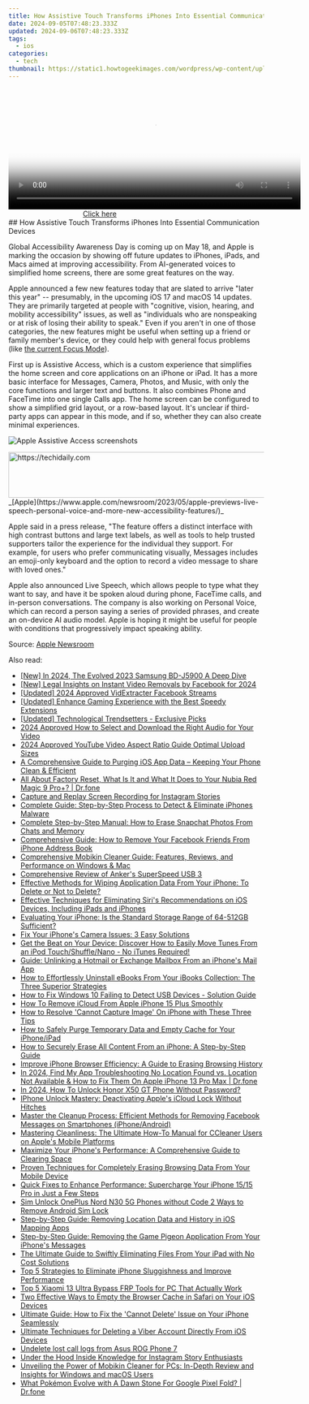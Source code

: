 ```yaml
---
title: How Assistive Touch Transforms iPhones Into Essential Communication Devices
date: 2024-09-05T07:48:23.333Z
updated: 2024-09-06T07:48:23.333Z
tags:
  - ios
categories:
  - tech
thumbnail: https://static1.howtogeekimages.com/wordpress/wp-content/uploads/2023/05/52420414717_1aa1e1409e_o.jpg
---
```


<!-- affiliate ads begin -->
<span id="1993650">
					<video width="576" height="240" style="cursor:pointer"
           poster="//a.impactradius-go.com/display-clicktoplayimage/1993650.png"
           onclick="if(!this.playClicked){this.play();this.setAttribute('controls',true);this.playClicked=true;}">
	   <source src="//a.impactradius-go.com/display-ad/22993-1993650">
	   <img src="//a.impactradius-go.com/display-clicktoplayimage/1993650.png" style="border: none; height: 100%; width: 100%; object-fit: contain">
	</video>
	<div style="width:360px;text-align:center"><a href="javascript:window.open(decodeURIComponent('https%3A%2F%2Fhomestyler.sjv.io%2Fc%2F5597632%2F1993650%2F22993'), '_blank');void(0);">Click here</a></div>
</span>
<img height="0" width="0" src="https://imp.pxf.io/i/5597632/1993650/22993" style="position:absolute;visibility:hidden;" border="0" />
<!-- affiliate ads end -->
## How Assistive Touch Transforms iPhones Into Essential Communication Devices

Global Accessibility Awareness Day is coming up on May 18, and Apple is marking the occasion by showing off future updates to iPhones, iPads, and Macs aimed at improving accessibility. From AI-generated voices to simplified home screens, there are some great features on the way.

 Apple announced a few new features today that are slated to arrive "later this year" -- presumably, in the upcoming iOS 17 and macOS 14 updates. They are primarily targeted at people with "cognitive, vision, hearing, and mobility accessibility" issues, as well as "individuals who are nonspeaking or at risk of losing their ability to speak." Even if you aren't in one of those categories, the new features might be useful when setting up a friend or family member's device, or they could help with general focus problems (like [the current Focus Mode](https://youtube-clips.techidaily.com/2024-approved-designing-distinctive-denouements/)).

 First up is Assistive Access, which is a custom experience that simplifies the home screen and core applications on an iPhone or iPad. It has a more basic interface for Messages, Camera, Photos, and Music, with only the core functions and larger text and buttons. It also combines Phone and FaceTime into one single Calls app. The home screen can be configured to show a simplified grid layout, or a row-based layout. It's unclear if third-party apps can appear in this mode, and if so, whether they can also create minimal experiences.

![Apple Assistive Access screenshots](https://static1.howtogeekimages.com/wordpress/wp-content/uploads/2023/05/Image.jpeg) 

<!-- affiliate ads begin -->
<a href="https://appsumo.8odi.net/c/5597632/2123728/7443" target="_top" id="2123728">
  <img src="//a.impactradius-go.com/display-ad/7443-2123728" border="0" alt="https://techidaily.com" width="728" height="90"/>
</a>
<img height="0" width="0" src="https://appsumo.8odi.net/i/5597632/2123728/7443" style="position:absolute;visibility:hidden;" border="0" />
<!-- affiliate ads end -->
_[Apple](https://www.apple.com/newsroom/2023/05/apple-previews-live-speech-personal-voice-and-more-new-accessibility-features/)_

 Apple said in a press release, "The feature offers a distinct interface with high contrast buttons and large text labels, as well as tools to help trusted supporters tailor the experience for the individual they support. For example, for users who prefer communicating visually, Messages includes an emoji-only keyboard and the option to record a video message to share with loved ones."

 Apple also announced Live Speech, which allows people to type what they want to say, and have it be spoken aloud during phone, FaceTime calls, and in-person conversations. The company is also working on Personal Voice, which can record a person saying a series of provided phrases, and create an on-device AI audio model. Apple is hoping it might be useful for people with conditions that progressively impact speaking ability.

 Source: [Apple Newsroom](https://www.apple.com/newsroom/2023/05/apple-previews-live-speech-personal-voice-and-more-new-accessibility-features/)

<ins class="adsbygoogle"
     style="display:block"
     data-ad-format="autorelaxed"
     data-ad-client="ca-pub-7571918770474297"
     data-ad-slot="1223367746"></ins>



<ins class="adsbygoogle"
     style="display:block"
     data-ad-client="ca-pub-7571918770474297"
     data-ad-slot="8358498916"
     data-ad-format="auto"
     data-full-width-responsive="true"></ins>

<span class="atpl-alsoreadstyle">Also read:</span>
<div><ul>
<li><a href="https://vp-tips.techidaily.com/new-in-2024-the-evolved-2023-samsung-bd-j5900-a-deep-dive/"><u>[New] In 2024, The Evolved 2023 Samsung BD-J5900  A Deep Dive</u></a></li>
<li><a href="https://facebook-video-files.techidaily.com/new-legal-insights-on-instant-video-removals-by-facebook-for-2024/"><u>[New] Legal Insights on Instant Video Removals by Facebook for 2024</u></a></li>
<li><a href="https://facebook-videos.techidaily.com/updated-2024-approved-vidextracter-facebook-streams/"><u>[Updated] 2024 Approved  VidExtracter  Facebook Streams</u></a></li>
<li><a href="https://article-knowledge.techidaily.com/updated-enhance-gaming-experience-with-the-best-speedy-extensions/"><u>[Updated] Enhance Gaming Experience with the Best Speedy Extensions</u></a></li>
<li><a href="https://some-guidance.techidaily.com/updated-technological-trendsetters-exclusive-picks/"><u>[Updated] Technological Trendsetters - Exclusive Picks</u></a></li>
<li><a href="https://some-techniques.techidaily.com/2024-approved-how-to-select-and-download-the-right-audio-for-your-video/"><u>2024 Approved  How to Select and Download the Right Audio for Your Video</u></a></li>
<li><a href="https://facebook-record-videos.techidaily.com/2024-approved-youtube-video-aspect-ratio-guide-optimal-upload-sizes/"><u>2024 Approved  YouTube Video Aspect Ratio Guide  Optimal Upload Sizes</u></a></li>
<li><a href="https://os-tips.techidaily.com/a-comprehensive-guide-to-purging-ios-app-data-keeping-your-phone-clean-and-efficient/"><u>A Comprehensive Guide to Purging iOS App Data – Keeping Your Phone Clean & Efficient</u></a></li>
<li><a href="https://phone-solutions.techidaily.com/all-about-factory-reset-what-is-it-and-what-it-does-to-your-nubia-red-magic-9-proplus-drfone-by-drfone-reset-android-reset-android/"><u>All About Factory Reset, What Is It and What It Does to Your Nubia Red Magic 9 Pro+? | Dr.fone</u></a></li>
<li><a href="https://instagram-videos.techidaily.com/capture-and-replay-screen-recording-for-instagram-stories/"><u>Capture and Replay  Screen Recording for Instagram Stories</u></a></li>
<li><a href="https://os-tips.techidaily.com/complete-guide-step-by-step-process-to-detect-and-eliminate-iphones-malware/"><u>Complete Guide: Step-by-Step Process to Detect & Eliminate iPhones Malware</u></a></li>
<li><a href="https://os-tips.techidaily.com/complete-step-by-step-manual-how-to-erase-snapchat-photos-from-chats-and-memory/"><u>Complete Step-by-Step Manual: How to Erase Snapchat Photos From Chats and Memory</u></a></li>
<li><a href="https://os-tips.techidaily.com/comprehensive-guide-how-to-remove-your-facebook-friends-from-iphone-address-book/"><u>Comprehensive Guide: How to Remove Your Facebook Friends From iPhone Address Book</u></a></li>
<li><a href="https://os-tips.techidaily.com/comprehensive-mobikin-cleaner-guide-features-reviews-and-performance-on-windows-and-mac/"><u>Comprehensive Mobikin Cleaner Guide: Features, Reviews, and Performance on Windows & Mac</u></a></li>
<li><a href="https://buynow-info.techidaily.com/comprehensive-review-of-ankers-superspeed-usb-3/"><u>Comprehensive Review of Anker's SuperSpeed USB 3</u></a></li>
<li><a href="https://os-tips.techidaily.com/effective-methods-for-wiping-application-data-from-your-iphone-to-delete-or-not-to-delete/"><u>Effective Methods for Wiping Application Data From Your iPhone: To Delete or Not to Delete?</u></a></li>
<li><a href="https://os-tips.techidaily.com/effective-techniques-for-eliminating-siris-recommendations-on-ios-devices-including-ipads-and-iphones/"><u>Effective Techniques for Eliminating Siri's Recommendations on iOS Devices, Including iPads and iPhones</u></a></li>
<li><a href="https://os-tips.techidaily.com/evaluating-your-iphone-is-the-standard-storage-range-of-64-512gb-sufficient/"><u>Evaluating Your iPhone: Is the Standard Storage Range of 64-512GB Sufficient?</u></a></li>
<li><a href="https://os-tips.techidaily.com/fix-your-iphones-camera-issues-3-easy-solutions/"><u>Fix Your iPhone's Camera Issues: 3 Easy Solutions</u></a></li>
<li><a href="https://os-tips.techidaily.com/get-the-beat-on-your-device-discover-how-to-easily-move-tunes-from-an-ipod-touchshufflenano-no-itunes-required/"><u>Get the Beat on Your Device: Discover How to Easily Move Tunes From an iPod Touch/Shuffle/Nano - No iTunes Required!</u></a></li>
<li><a href="https://os-tips.techidaily.com/guide-unlinking-a-hotmail-or-exchange-mailbox-from-an-iphones-mail-app/"><u>Guide: Unlinking a Hotmail or Exchange Mailbox From an iPhone's Mail App</u></a></li>
<li><a href="https://os-tips.techidaily.com/how-to-effortlessly-uninstall-ebooks-from-your-ibooks-collection-the-three-superior-strategies/"><u>How to Effortlessly Uninstall eBooks From Your iBooks Collection: The Three Superior Strategies</u></a></li>
<li><a href="https://hardware-help.techidaily.com/how-to-fix-windows-10-failing-to-detect-usb-devices-solution-guide/"><u>How to Fix Windows 10 Failing to Detect USB Devices - Solution Guide</u></a></li>
<li><a href="https://activate-lock.techidaily.com/how-to-remove-icloud-from-apple-iphone-15-plus-smoothly-by-drfone-ios/"><u>How To Remove iCloud From Apple iPhone 15 Plus Smoothly</u></a></li>
<li><a href="https://os-tips.techidaily.com/how-to-resolve-cannot-capture-image-on-iphone-with-these-three-tips/"><u>How to Resolve 'Cannot Capture Image' On iPhone with These Three Tips</u></a></li>
<li><a href="https://os-tips.techidaily.com/how-to-safely-purge-temporary-data-and-empty-cache-for-your-iphoneipad/"><u>How to Safely Purge Temporary Data and Empty Cache for Your iPhone/iPad</u></a></li>
<li><a href="https://os-tips.techidaily.com/how-to-securely-erase-all-content-from-an-iphone-a-step-by-step-guide/"><u>How to Securely Erase All Content From an iPhone: A Step-by-Step Guide</u></a></li>
<li><a href="https://os-tips.techidaily.com/improve-iphone-browser-efficiency-a-guide-to-erasing-browsing-history/"><u>Improve iPhone Browser Efficiency: A Guide to Erasing Browsing History</u></a></li>
<li><a href="https://iphone-location.techidaily.com/in-2024-find-my-app-troubleshooting-no-location-found-vs-location-not-available-and-how-to-fix-them-on-apple-iphone-13-pro-max-drfone-by-drfone-virtual-ios/"><u>In 2024, Find My App Troubleshooting No Location Found vs. Location Not Available & How to Fix Them On Apple iPhone 13 Pro Max | Dr.fone</u></a></li>
<li><a href="https://unlock-android.techidaily.com/in-2024-how-to-unlock-honor-x50-gt-phone-without-password-by-drfone-android/"><u>In 2024, How To Unlock Honor X50 GT Phone Without Password?</u></a></li>
<li><a href="https://os-tips.techidaily.com/iphone-unlock-mastery-deactivating-apples-icloud-lock-without-hitches/"><u>IPhone Unlock Mastery: Deactivating Apple's iCloud Lock Without Hitches</u></a></li>
<li><a href="https://os-tips.techidaily.com/master-the-cleanup-process-efficient-methods-for-removing-facebook-messages-on-smartphones-iphoneandroid/"><u>Master the Cleanup Process: Efficient Methods for Removing Facebook Messages on Smartphones (iPhone/Android)</u></a></li>
<li><a href="https://os-tips.techidaily.com/mastering-cleanliness-the-ultimate-how-to-manual-for-ccleaner-users-on-apples-mobile-platforms/"><u>Mastering Cleanliness: The Ultimate How-To Manual for CCleaner Users on Apple's Mobile Platforms</u></a></li>
<li><a href="https://os-tips.techidaily.com/maximize-your-iphones-performance-a-comprehensive-guide-to-clearing-space/"><u>Maximize Your iPhone's Performance: A Comprehensive Guide to Clearing Space</u></a></li>
<li><a href="https://os-tips.techidaily.com/proven-techniques-for-completely-erasing-browsing-data-from-your-mobile-device/"><u>Proven Techniques for Completely Erasing Browsing Data From Your Mobile Device</u></a></li>
<li><a href="https://os-tips.techidaily.com/quick-fixes-to-enhance-performance-supercharge-your-iphone-1515-pro-in-just-a-few-steps/"><u>Quick Fixes to Enhance Performance: Supercharge Your iPhone 15/15 Pro in Just a Few Steps</u></a></li>
<li><a href="https://sim-unlock.techidaily.com/sim-unlock-oneplus-nord-n30-5g-phones-without-code-2-ways-to-remove-android-sim-lock-by-drfone-android/"><u>Sim Unlock OnePlus Nord N30 5G Phones without Code 2 Ways to Remove Android Sim Lock</u></a></li>
<li><a href="https://os-tips.techidaily.com/step-by-step-guide-removing-location-data-and-history-in-ios-mapping-apps/"><u>Step-by-Step Guide: Removing Location Data and History in iOS Mapping Apps</u></a></li>
<li><a href="https://os-tips.techidaily.com/step-by-step-guide-removing-the-game-pigeon-application-from-your-iphones-messages/"><u>Step-by-Step Guide: Removing the Game Pigeon Application From Your iPhone's Messages</u></a></li>
<li><a href="https://os-tips.techidaily.com/the-ultimate-guide-to-swiftly-eliminating-files-from-your-ipad-with-no-cost-solutions/"><u>The Ultimate Guide to Swiftly Eliminating Files From Your iPad with No Cost Solutions</u></a></li>
<li><a href="https://os-tips.techidaily.com/top-5-strategies-to-eliminate-iphone-sluggishness-and-improve-performance/"><u>Top 5 Strategies to Eliminate iPhone Sluggishness and Improve Performance</u></a></li>
<li><a href="https://bypass-frp.techidaily.com/top-5-xiaomi-13-ultra-bypass-frp-tools-for-pc-that-actually-work-by-drfone-android/"><u>Top 5 Xiaomi 13 Ultra Bypass FRP Tools for PC That Actually Work</u></a></li>
<li><a href="https://os-tips.techidaily.com/two-effective-ways-to-empty-the-browser-cache-in-safari-on-your-ios-devices/"><u>Two Effective Ways to Empty the Browser Cache in Safari on Your iOS Devices</u></a></li>
<li><a href="https://os-tips.techidaily.com/ultimate-guide-how-to-fix-the-cannot-delete-issue-on-your-iphone-seamlessly/"><u>Ultimate Guide: How to Fix the 'Cannot Delete' Issue on Your iPhone Seamlessly</u></a></li>
<li><a href="https://os-tips.techidaily.com/ultimate-techniques-for-deleting-a-viber-account-directly-from-ios-devices/"><u>Ultimate Techniques for Deleting a Viber Account Directly From iOS Devices</u></a></li>
<li><a href="https://techidaily.com/undelete-lost-call-logs-from-asus-rog-phone-7-by-fonelab-android-recover-call-logs/"><u>Undelete lost call logs from Asus ROG Phone 7</u></a></li>
<li><a href="https://instagram-clips.techidaily.com/under-the-hood-inside-knowledge-for-instagram-story-enthusiasts/"><u>Under the Hood  Inside Knowledge for Instagram Story Enthusiasts</u></a></li>
<li><a href="https://os-tips.techidaily.com/unveiling-the-power-of-mobikin-cleaner-for-pcs-in-depth-review-and-insights-for-windows-and-macos-users/"><u>Unveiling the Power of Mobikin Cleaner for PCs: In-Depth Review and Insights for Windows and macOS Users</u></a></li>
<li><a href="https://pokemon-go-android.techidaily.com/what-pokemon-evolve-with-a-dawn-stone-for-google-pixel-fold-drfone-by-drfone-virtual-android/"><u>What Pokémon Evolve with A Dawn Stone For Google Pixel Fold? | Dr.fone</u></a></li>
</ul></div>

